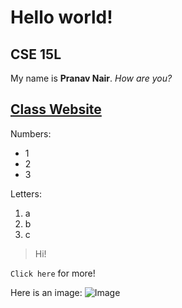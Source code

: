 # Hello world!
## CSE 15L

My name is **Pranav Nair**. *How are you?*

[Class Website](https://sites.google.com/eng.ucsd.edu/cse-15l-spring-2022/home)
---
Numbers:
* 1
* 2
* 3

Letters:
1. a
2. b
3. c
 
> Hi!

`Click here` for more!

Here is an image:
![Image](https://support.apple.com/library/content/dam/edam/applecare/images/en_US/osx/elcapitan-system-integration-protection-hero.jpg)
